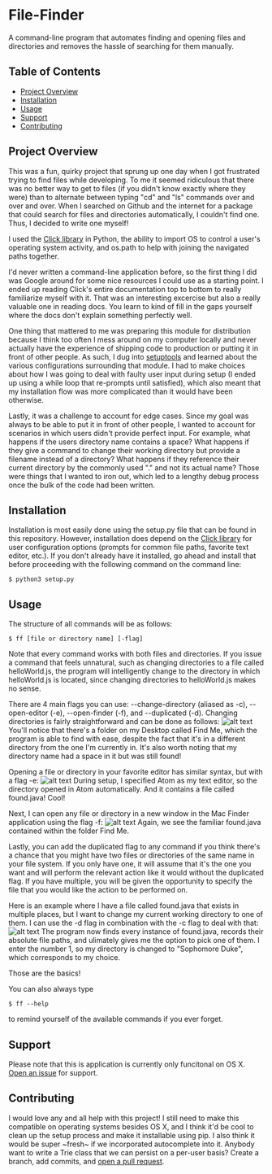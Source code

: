 # File-Finder

A command-line program that automates finding and opening files and directories and removes the hassle of searching for them manually.

## Table of Contents

- [Project Overview](#project-overview)
- [Installation](#installation)
- [Usage](#usage)
- [Support](#support)
- [Contributing](#contributing)

## Project Overview

This was a fun, quirky project that sprung up one day when I got frustrated trying to find files while developing. To me it seemed ridiculous that there was no better way to get to files (if you didn't know exactly where they were) than to alternate between typing "cd" and "ls" commands over and over and over. When I searched on Github and the internet for a package that could search for files and directories automatically, I couldn't find one. Thus, I decided to write one myself! 

I used the [Click library](https://github.com/pallets/click) in Python, the ability to import OS to control a user's operating system activity, and os.path to help with joining the navigated paths together.

I'd never written a command-line application before, so the first thing I did was Google around for some nice resources I could use as a starting point. I ended up reading Click's entire documentation top to bottom to really familiarize myself with it. That was an interesting excercise but also a really valuable one in reading docs. You learn to kind of fill in the gaps yourself where the docs don't explain something perfectly well. 

One thing that mattered to me was preparing this module for distribution because I think too often I mess around on my computer locally and never actually have the experience of shipping code to production or putting it in front of other people. As such, I dug into [setuptools](http://setuptools.readthedocs.io/en/latest/) and learned about the various configurations  surrounding that module. I had to make choices about how I was going to deal with faulty user input during setup (I ended up using a while loop that re-prompts until satisfied), which also meant that my installation flow was more complicated than it would have been otherwise.

Lastly, it was a challenge to account for edge cases. Since my goal was always to be able to put it in front of other people, I wanted to account for scenarios in which users didn't provide perfect input. For example, what happens if the users directory name contains a space? What happens if they give a command to change their working directory but provide a filename instead of a directory? What happens if they reference their current directory by the commonly used "." and not its actual name? Those were things that I wanted to iron out, which led to a lengthy debug process once the bulk of the code had been written.

## Installation

Installation is most easily done using the setup.py file that can be found in this repository. However, installation does depend on the [Click library](https://github.com/pallets/click) for user configuration options (prompts for common file paths, favorite text editor, etc.). If you don't already have it installed, go ahead and install that before proceeding with the following command on the command line:

```
$ python3 setup.py
```

## Usage

The structure of all commands will be as follows:

```
$ ff [file or directory name] [-flag]
```
Note that every command works with both files and directories. If you issue a command that feels unnatural, such as changing directories to a file called helloWorld.js, the program will intelligently change to the directory in which helloWorld.js is located, since changing directories to helloWorld.js makes no sense.

There are 4 main flags you can use: --change-directory (aliased as -c), --open-editor (-e), --open-finder (-f), and --duplicated (-d).
Changing directories is fairly straightforward and can be done as follows:
![alt text](https://github.com/benhubsch/File-Finder/blob/master/pics/c.png "Changing Directories")
You'll notice that there's a folder on my Desktop called Find Me, which the program is able to find with ease, despite the fact that it's in a different directory from the one I'm currently in. It's also worth noting that my directory name had a space in it but was still found!

Opening a file or directory in your favorite editor has similar syntax, but with a flag -e:
![alt text](https://github.com/benhubsch/File-Finder/blob/master/pics/editor.png "Opening an editor")
During setup, I specified Atom as my text editor, so the directory opened in Atom automatically. And it contains a file called found.java! Cool!

Next, I can open any file or directory in a new window in the Mac Finder application using the flag -f:
![alt text](https://github.com/benhubsch/File-Finder/blob/master/pics/finder.png "Opening Mac Finder")
Again, we see the familiar found.java contained within the folder Find Me.

Lastly, you can add the duplicated flag to any command if you think there's a chance that you might have two files or directories of the same name in your file system. If you only have one, it will assume that it's the one you want and will perform the relevant action like it would without the duplicated flag. If you have multiple, you will be given the opportunity to specify the file that you would like the action to be performed on.

Here is an example where I have a file called found.java that exists in multiple places, but I want to change my current working directory to one of them. I can use the -d flag in combination with the -c flag to deal with that:
![alt text](https://github.com/benhubsch/File-Finder/blob/master/pics/duplicate.png "Duplicates cd")
The program now finds every instance of found.java, records their absolute file paths, and ulimately gives me the option to pick one of them. I enter the number 1, so my directory is changed to "Sophomore Duke", which corresponds to my choice.

Those are the basics!

You can also always type
```
$ ff --help
```
to remind yourself of the available commands if you ever forget.

## Support

Please note that this is application is currently only funcitonal on OS X. [Open an issue](https://github.com/benhubsch/File-Finder/issues/new) for support.

## Contributing

I would love any and all help with this project! I still need to make this compatible on operating systems besides OS X, and I think it'd be cool to clean up the setup process and make it installable using pip. I also think it would be super \~fresh\~ if we incorporated autocomplete into it. Anybody want to write a Trie class that we can persist on a per-user basis? Create a branch, add commits, and [open a pull request](https://github.com/benhubsch/File-Finder/compare/).
